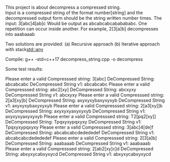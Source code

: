 This project is about decompress a compressed string.  
Input is a compressed string of the format number[string] and the decompressed output
form should be the string written number times.
The input: 3[abc]4[ab]c  Would be output as abcabcabcababababc.
One repetition can occur inside another. For example, 2[3[a]b] decompresses into aaabaaab

 Two solutions are provided:
    (a) Recursive approach
    (b) Iterative approach with stack<std::any>

Compile: g++ -std=c++17 decompress_string.cpp -o decompress

Some test results:

Please enter a valid Compresssed string: 3[abc]
DeCompressed String: abcabcabc
DeCompressed String v1: abcabcabc
Please enter a valid Compresssed string: abc2[xy]
DeCompressed String: abcxyxy
DeCompressed String v1: abcxyxy
Please enter a valid Compresssed string: 2[a3[xy]b]
DeCompressed String: axyxyxybaxyxyxyb
DeCompressed String v1: axyxyxybaxyxyxyb
Please enter a valid Compresssed string: 2[a3[xy]]b
DeCompressed String: axyxyxyaxyxyxyb
DeCompressed String v1: axyxyxyaxyxyxyb
Please enter a valid Compresssed string: T2[pq2[xy]]
DeCompressed String: Tpqxyxypqxyxy
DeCompressed String v1: Tpqxyxypqxyxy
Please enter a valid Compresssed string: 3[abc]4[de]f
DeCompressed String: abcabcabcdedededef
DeCompressed String v1: abcabcabcdedededef
Please enter a valid Compresssed string: 2[3[a]b]
DeCompressed String: aaabaaab
DeCompressed String v1: aaabaaab
Please enter a valid Compresssed string: 2[ab2[xy]c]d
DeCompressed String: abxyxycabxyxycd
DeCompressed String v1: abxyxycabxyxycd
